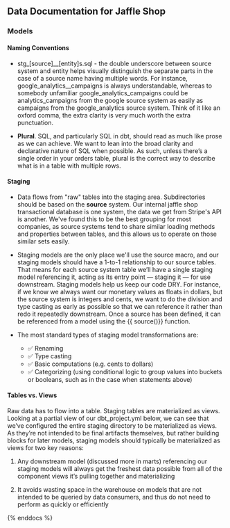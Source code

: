 ## Data Documentation for Jaffle Shop

### Models

#### Naming Conventions

<!-- prettier-ignore -->
- stg_[source]__[entity]s.sql - the double underscore between source system and entity helps visually distinguish the separate parts in the case of a source name having multiple words. For instance, google_analytics__campaigns is always understandable, whereas to somebody unfamiliar google_analytics_campaigns could be analytics_campaigns from the google source system as easily as campaigns from the google_analytics source system. Think of it like an oxford comma, the extra clarity is very much worth the extra punctuation.

- **Plural**. SQL, and particularly SQL in dbt, should read as much like prose as we can achieve. We want to lean into the broad clarity and declarative nature of SQL when possible. As such, unless there’s a single order in your orders table, plural is the correct way to describe what is in a table with multiple rows.

#### Staging

- Data flows from "raw" tables into the staging area. Subdirectories should be based on the **source** system. Our internal jaffle shop transactional database is one system, the data we get from Stripe's API is another. We've found this to be the best grouping for most companies, as source systems tend to share similar loading methods and properties between tables, and this allows us to operate on those similar sets easily.

- Staging models are the only place we'll use the source macro, and our staging models should have a 1-to-1 relationship to our source tables. That means for each source system table we’ll have a single staging model referencing it, acting as its entry point — staging it — for use downstream. Staging models help us keep our code DRY. For instance, if we know we always want our monetary values as floats in dollars, but the source system is integers and cents, we want to do the division and type casting as early as possible so that we can reference it rather than redo it repeatedly downstream. Once a source has been defined, it can be referenced from a model using the {{ source()}} function.

- The most standard types of staging model transformations are:

  - ✅ Renaming
  - ✅ Type casting
  - ✅ Basic computations (e.g. cents to dollars)
  - ✅ Categorizing (using conditional logic to group values into buckets or booleans, such as in the case when statements above)

#### Tables vs. Views

Raw data has to flow into a table. Staging tables are materialized as views. Looking at a partial view of our dbt_project.yml below, we can see that we’ve configured the entire staging directory to be materialized as views. As they’re not intended to be final artifacts themselves, but rather building blocks for later models, staging models should typically be materialized as views for two key reasons:

1. Any downstream model (discussed more in marts) referencing our staging models will always get the freshest data possible from all of the component views it’s pulling together and materializing

2. It avoids wasting space in the warehouse on models that are not intended to be queried by data consumers, and thus do not need to perform as quickly or efficiently

{% enddocs %}
